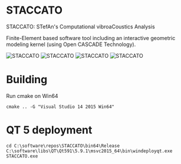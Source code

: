 <!-- ------------------------------------------------------------------- -->
# STACCATO
STACCATO: STefAn's Computational vibroaCoustics Analysis 

<!-- ------------------------------------------------------------------- -->
Finite-Element based software tool including an interactive geometric 
modeling kernel (using Open CASCADE Technology).

<!-- ------------------------------------------------------------------- -->
![STACCATO](http://sicklinger.com/images/SPILOT03.png)
![STACCATO](http://sicklinger.com/images/STACCATO.png)
![STACCATO](http://sicklinger.com/images/SPILOT01.png)
![STACCATO](http://sicklinger.com/images/SPILOT02.png)
<!-- ------------------------------------------------------------------- -->
# Building
Run cmake on Win64
```
cmake .. -G "Visual Studio 14 2015 Win64"
```
<!-- ------------------------------------------------------------------- -->
# QT 5 deployment
``` 
cd C:\software\repos\STACCATO\bin64\Release
C:\software\libs\QT\Qt591\5.9.1\msvc2015_64\bin\windeployqt.exe STACCATO.exe
```